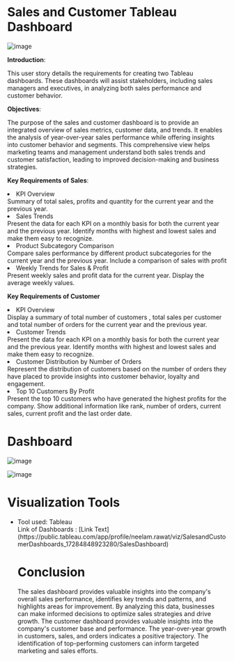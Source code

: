 # Sales and Customer Tableau Dashboard #
![image](https://github.com/user-attachments/assets/1d6f5482-ce0b-45d0-9dd6-a63f775bb191)

**Introduction**:

This user story details the requirements for creating two Tableau dashboards. These dashboards will assist stakeholders, including sales managers and executives, in analyzing both sales performance and customer behavior.

**Objectives**:

The purpose of the sales and customer dashboard is to provide an integrated overview of sales metrics, customer data, and trends. It enables the analysis of year-over-year sales performance while offering insights into customer behavior and segments. This comprehensive view helps marketing teams and management understand both sales trends and customer satisfaction, leading to improved decision-making and business strategies.





**Key Requirements of Sales**:

<li>KPI Overview</li> 
Summary of total sales, profits and quantity for the current year and the previous year.


<li>Sales Trends</li>
Present the data for each KPI on a monthly basis for both the current year and the previous year.
Identify months with highest and lowest sales and make them easy to recognize.


<li>Product Subcategory Comparison</li>
Compare sales performance by different product subcategories for the current year and the previous year.
Include a comparison of sales with profit


<li>Weekly Trends for Sales & Profit</li>  
Present weekly sales and profit data for the current year.
Display the average weekly values.




**Key Requirements of Customer**

<li>KPI Overview</li>
Display a summary of total number of customers , total sales per customer and total number of orders for the current year and the previous year.

<li>Customer Trends</li>
Present the data for each KPI on a monthly basis for both the current year and the previous year.
Identify months with highest and lowest sales and make them easy to recognize.

<li>Customer Distribution by Number of Orders</li>
Represent the distribution of customers based on the number of orders they have placed to provide insights into customer behavior, loyalty and engagement.

<li>Top 10 Customers By Profit</li>
Present the top 10 customers who have generated the highest profits for the company.
Show additional information like rank, number of orders, current sales, current profit and the last order date.


<h1><a name='dashboard'>Dashboard</a></h1>

![image](https://github.com/user-attachments/assets/72fa4c06-cb26-4f5d-aeff-b3ba0b089910)

![image](https://github.com/user-attachments/assets/f5f58b96-a93f-47da-a98e-3ae35d511408)

<h1><a name="visualizationtools">Visualization Tools</a></h1>
<ul><li>Tool used: Tableau</li>
Link of Dashboards : [Link Text](https://public.tableau.com/app/profile/neelam.rawat/viz/SalesandCustomerDashboards_17284848923280/SalesDashboard)

<h1><a name="conclusion">Conclusion</a></h1>
The sales dashboard provides valuable insights into the company's overall sales performance, identifies key trends and patterns, and highlights areas for improvement. By analyzing this data, businesses can make informed decisions to optimize sales strategies and drive growth.
The customer dashboard provides valuable insights into the company's customer base and performance. The year-over-year growth in customers, sales, and orders indicates a positive trajectory. The identification of top-performing customers can inform targeted marketing and sales efforts.



















